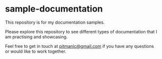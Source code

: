 # sample-documentation
This repository is for my documentation samples.

Please explore this repository to see different types of documentation that I am practising and showcasing. 

Feel free to get in touch at pitmanlc@gmail.com if you have any questions or would like to work together. 
